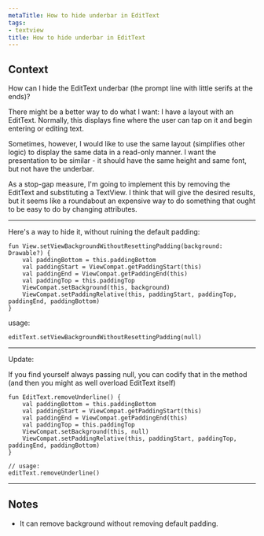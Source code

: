 ```yaml
---
metaTitle: How to hide underbar in EditText
tags:
- textview
title: How to hide underbar in EditText
---
```


## Context

How can I hide the EditText underbar (the prompt line with little serifs at the ends)?


There might be a better way to do what I want: I have a layout with an EditText. Normally, this displays fine where the user can tap on it and begin entering or editing text.


Sometimes, however, I would like to use the same layout (simplifies other logic) to display the same data in a read-only manner. I want the presentation to be similar - it should have the same height and same font, but not have the underbar.


As a stop-gap measure, I'm going to implement this by removing the EditText and substituting a TextView. I think that will give the desired results, but it seems like a roundabout an expensive way to do something that ought to be easy to do by changing attributes.



---

Here's a way to hide it, without ruining the default padding:



```
fun View.setViewBackgroundWithoutResettingPadding(background: Drawable?) {
    val paddingBottom = this.paddingBottom
    val paddingStart = ViewCompat.getPaddingStart(this)
    val paddingEnd = ViewCompat.getPaddingEnd(this)
    val paddingTop = this.paddingTop
    ViewCompat.setBackground(this, background)
    ViewCompat.setPaddingRelative(this, paddingStart, paddingTop, paddingEnd, paddingBottom)
}

```

usage:



```
editText.setViewBackgroundWithoutResettingPadding(null)

```



---


Update:


If you find yourself always passing null, you can codify that in the method (and then you might as well overload EditText itself)



```
fun EditText.removeUnderline() {
    val paddingBottom = this.paddingBottom
    val paddingStart = ViewCompat.getPaddingStart(this)
    val paddingEnd = ViewCompat.getPaddingEnd(this)
    val paddingTop = this.paddingTop
    ViewCompat.setBackground(this, null)
    ViewCompat.setPaddingRelative(this, paddingStart, paddingTop, paddingEnd, paddingBottom)
}

// usage:
editText.removeUnderline()

```


---

## Notes

- It can remove background without removing default padding.
